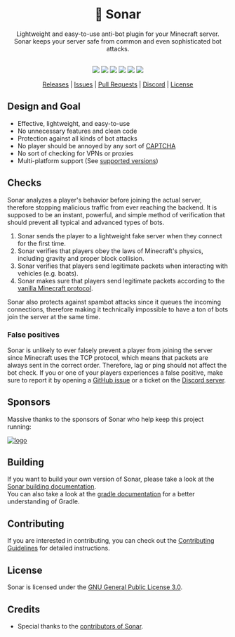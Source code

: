<div align="center">
  <!-- Introduction -->
  <h1>💫 Sonar</h1>
  Lightweight and easy-to-use anti-bot plugin for your Minecraft server.
  <br>
  Sonar keeps your server safe from common and even sophisticated bot attacks.
  <br><br>

  <!-- Badges & icons -->
  [![](https://github.com/jonesdevelopment/sonar/actions/workflows/gradle.yml/badge.svg)](https://github.com/jonesdevelopment/sonar/actions/workflows/gradle.yml)
  [![](https://www.codefactor.io/repository/github/jonesdevelopment/sonar/badge/main)](https://www.codefactor.io/repository/github/jonesdevelopment/sonar/overview/main)
  [![](https://img.shields.io/github/v/release/jonesdevelopment/sonar)](https://github.com/jonesdevelopment/sonar/releases)
  [![](https://img.shields.io/github/issues/jonesdevelopment/sonar)](https://github.com/jonesdevelopment/sonar/issues)
  [![](https://img.shields.io/discord/923308209769426994.svg?logo=discord)](https://jonesdev.xyz/discord)
  [![](https://img.shields.io/badge/License-GPLv3-blue.svg)](https://www.gnu.org/licenses/gpl-3.0)
  <br>
  <!-- Quick navigation -->
  [Releases](https://github.com/jonesdevelopment/sonar/releases)
  |
  [Issues](https://github.com/jonesdevelopment/sonar/issues)
  |
  [Pull Requests](https://github.com/jonesdevelopment/sonar/pulls)
  |
  [Discord](https://jonesdev.xyz/discord)
  |
  [License](https://github.com/jonesdevelopment/sonar/?tab=readme-ov-file#license)
</div>

## Design and Goal
* Effective, lightweight, and easy-to-use
* No unnecessary features and clean code
* Protection against all kinds of bot attacks
* No player should be annoyed by any sort of [CAPTCHA](https://en.wikipedia.org/wiki/CAPTCHA)
* No sort of checking for VPNs or proxies
* Multi-platform support (See [supported versions](https://docs.jonesdev.xyz/sonar/supported-versions))

## Checks
Sonar analyzes a player's behavior before joining the actual server, therefore stopping malicious traffic from ever reaching the backend. It is supposed to be an instant, powerful, and simple method of verification that should prevent all typical and advanced types of bots.

1. Sonar sends the player to a lightweight fake server when they connect for the first time.
2. Sonar verifies that players obey the laws of Minecraft's physics, including gravity and proper block collision.
3. Sonar verifies that players send legitimate packets when interacting with vehicles (e.g. boats).
4. Sonar makes sure that players send legitimate packets according to the [vanilla Minecraft protocol](<https://wiki.vg/Protocol>).

Sonar also protects against spambot attacks since it queues the incoming connections, therefore making it technically impossible to have a ton of bots join the server at the same time.

### False positives
Sonar is unlikely to ever falsely prevent a player from joining the server since Minecraft uses the TCP protocol, which means that packets are always sent in the correct order. Therefore, lag or ping should not affect the bot check.
If you or one of your players experiences a false positive, make sure to report it by opening a [GitHub issue](https://github.com/jonesdevelopment/sonar/issues/new/choose) or a ticket on the [Discord server](https://jonesdev.xyz/discord/).

## Sponsors
Massive thanks to the sponsors of Sonar who help keep this project running:

<a href="https://github.com/Hydoxl"><img src="https://images.weserv.nl/?url=avatars.githubusercontent.com/u/107579333?v=4&h=50&w=50&fit=cover&mask=circle&maxage=7d" alt="logo" align="center"></a>

## Building
If you want to build your own version of Sonar, please take a look at the [Sonar building documentation](https://docs.jonesdev.xyz/development/building).
<br>
You can also take a look at the [gradle documentation](https://docs.gradle.org/current/userguide/userguide.html) for a better understanding of Gradle.

## Contributing
If you are interested in contributing, you can check out the [Contributing Guidelines](https://github.com/jonesdevelopment/sonar/blob/main/.github/CONTRIBUTING.md) for detailed instructions.

## License
Sonar is licensed under the [GNU General Public License 3.0](https://www.gnu.org/licenses/gpl-3.0.en.html).

## Credits
- Special thanks to the [contributors of Sonar](https://github.com/jonesdevelopment/sonar/graphs/contributors).
